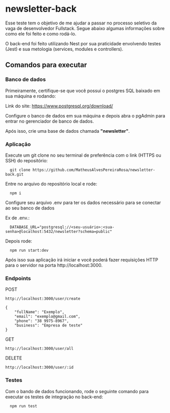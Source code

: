 # newsletter-back

Esse teste tem o objetivo de me ajudar a passar no processo seletivo da vaga de desenvolvedor Fullstack. Segue abaixo algumas informações sobre como ele foi feito e como rodá-lo.

O back-end foi feito utilizando Nest por sua praticidade envolvendo testes (Jest) e sua metologia (services, modules e controllers).

## Comandos para executar

### Banco de dados

Primeiramente, certifique-se que você possui o postgres SQL baixado em sua máquina e rodando:

Link do site: https://www.postgresql.org/download/

Configure o banco de dados em sua máquina e depois abra o pgAdmin para entrar no gerenciador de banco de dados.

Após isso, crie uma base de dados chamada **"newsletter"**.

### Aplicação

Execute um git clone no seu terminal de preferência com o link (HTTPS ou SSH) do repositório:

```
  git clone https://github.com/MatheusAlvesPereiraRosa/newsletter-back.git
```

Entre no arquivo do repositório local e rode:

```
  npm i
```

Configure seu arquivo .env para ter os dados necessário para se conectar ao seu banco de dados

Ex de .env.:

```
  DATABASE_URL="postgresql://<seu-usuário>:<sua-senha>@localhost:5432/newsletter?schema=public"
```

Depois rode:

```
  npm run start:dev
```

Após isso sua aplicação irá iniciar e você poderá fazer requisições HTTP para o servidor na porta http://localhost:3000.

### Endpoints

POST

```http://localhost:3000/user/create```

```
{
	"fullName": "Exemplo",
	"email": "exemplo@gmail.com",
	"phone": "38 9975-8967",
	"business": "Empresa de teste"
}
```

GET

```http://localhost:3000/user/all```

DELETE

```http://localhost:3000/user/:id```

### Testes

Com o bando de dados funcionando, rode o seguinte comando para executar os testes de integração no back-end:

```
  npm run test
```
